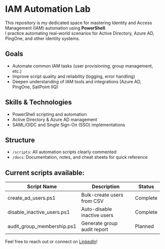 # IAM Automation Lab 

This repository is my dedicated space for mastering Identity and Access Management (IAM) automation using **PowerShell**.  
I practice automating real-world scenarios for Active Directory, Azure AD, PingOne, and other identity systems.

## Goals

- Automate common IAM tasks (user provisioning, group management, etc.)
- Improve script quality and reliability (logging, error handling)
- Deepen understanding of IAM tools and integrations (Azure AD, PingOne, SailPoint IIQ)

## Skills & Technologies

- PowerShell scripting and automation
- Active Directory & Azure AD management
- SAML/OIDC and Single Sign-On (SSO) implementations

## Structure

- `/scripts`: All automation scripts clearly commented
- `/docs`: Documentation, notes, and cheat sheets for quick reference

## Current scripts available:
| Script Name | Description | Status |
|-------------|-------------|--------|
| create_ad_users.ps1 | Bulk-create users from CSV | Complete |
| disable_inactive_users.ps1 | Auto-disable inactive users | Complete |
| audit_group_membership.ps1 | Generate group audit report | Planned |

Feel free to reach out or connect on [LinkedIn](https://www.linkedin.com/in/anna-gustova-04122a219/)!
